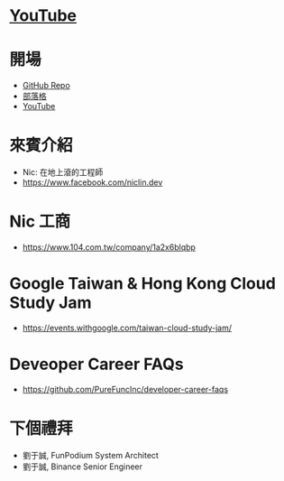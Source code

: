 # [YouTube](https://youtu.be/Th4dS1KFAt0)

# 開場
* [GitHub Repo](https://github.com/PureFuncInc/purefunc-cafe)
* [部落格](https://purefunc.net/articles/pure-func-cafe)
* [YouTube](https://www.youtube.com/watch?v=N5GzZfXg5z0)

# 來賓介紹
* Nic: 在地上滾的工程師
* https://www.facebook.com/niclin.dev

# Nic 工商
* https://www.104.com.tw/company/1a2x6blqbp

# Google Taiwan & Hong Kong Cloud Study Jam 
* https://events.withgoogle.com/taiwan-cloud-study-jam/

# Deveoper Career FAQs
* https://github.com/PureFuncInc/developer-career-faqs

# 下個禮拜
* 劉于誠, FunPodium System Architect
* 劉于誠, Binance Senior Engineer
